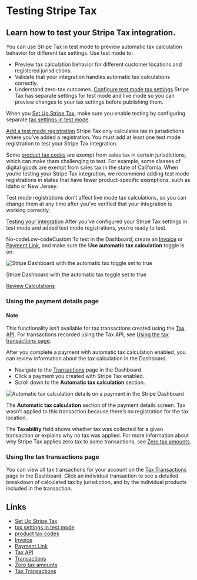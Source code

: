 # Testing Stripe Tax

## Learn how to test your Stripe Tax integration.

You can use Stripe Tax in test mode to preview automatic tax calculation
behavior for different tax settings. Use test mode to:

- Preview tax calculation behavior for different customer locations and
registered jurisdictions.
- Validate that your integration handles automatic tax calculations correctly.
- Understand zero-tax outcomes.
[Configure test mode tax
settings](https://docs.stripe.com/tax/testing#tax-settings)
Stripe Tax has separate settings for test mode and live mode so you can preview
changes to your tax settings before publishing them.

When you [Set Up Stripe Tax](https://docs.stripe.com/tax/set-up), make sure you
enable testing by configuring separate [tax settings in test
mode](https://dashboard.stripe.com/test/tax/settings).

[Add a test mode
registration](https://docs.stripe.com/tax/testing#add-registration)
Stripe Tax only calculates tax in jurisdictions where you’ve added a
registration. You must add at least one test mode registration to test your
Stripe Tax integration.

Some [product tax codes](https://docs.stripe.com/tax/tax-codes) are exempt from
sales tax in certain jurisdictions, which can make them challenging to test. For
example, some classes of digital goods are exempt from sales tax in the state of
California. When you’re testing your Stripe Tax integration, we recommend adding
test mode registrations in states that have fewer product-specific exemptions,
such as Idaho or New Jersey.

Test mode registrations don’t affect live mode tax calculations, so you can
change them at any time after you’ve verified that your integration is working
correctly.

[Testing your integration](https://docs.stripe.com/tax/testing#testing)
After you’ve configured your Stripe Tax settings in test mode and added test
mode registrations, you’re ready to test.

No-codeLow-codeCustom
To test in the Dashboard, create an
[Invoice](https://docs.stripe.com/invoicing/dashboard) or [Payment
Link](https://docs.stripe.com/payment-links/create), and make sure the **Use
automatic tax calculation** toggle is on.

![Stripe Dashboard with the automatic tax toggle set to
true](https://b.stripecdn.com/docs-statics-srv/assets/dashboard_automatic_tax.2338adf39e3a07ad9acd79c036e7c637.png)

Stripe Dashboard with the automatic tax toggle set to true

[Review Calculations](https://docs.stripe.com/tax/testing#review-calculations)
### Using the payment details page

#### Note

This functionality isn’t available for tax transactions created using the [Tax
API](https://docs.stripe.com/tax/custom). For transactions recorded using the
Tax API, see [Using the tax transactions
page](https://docs.stripe.com/tax/testing#tax-transactions-page).

After you complete a payment with automatic tax calculation enabled, you can
review information about the tax calculation in the Dashboard.

- Navigate to the [Transactions](https://dashboard.stripe.com/payments) page in
the Dashboard.
- Click a payment you created with Stripe Tax enabled.
- Scroll down to the **Automatic tax calculation** section.

![Automatic tax calculation details on a payment in the Stripe
Dashboard](https://b.stripecdn.com/docs-statics-srv/assets/automatic_tax_details.353a0264381ad5ed1db691922eb357b2.png)

The **Automatic tax calculation** section of the payment details screen. Tax
wasn’t applied to this transaction because there’s no registration for the tax
location.

The **Taxability** field shows whether tax was collected for a given transaction
or explains why no tax was applied. For more information about why Stripe Tax
applies zero tax to some transactions, see [Zero tax
amounts](https://docs.stripe.com/tax/zero-tax).

### Using the tax transactions page

You can view all tax transactions for your account on the [Tax
Transactions](https://dashboard.stripe.com/test/tax/transactions) page in the
Dashboard. Click an individual transaction to see a detailed breakdown of
calculated tax by jurisdiction, and by the individual products included in the
transaction.

## Links

- [Set Up Stripe Tax](https://docs.stripe.com/tax/set-up)
- [tax settings in test mode](https://dashboard.stripe.com/test/tax/settings)
- [product tax codes](https://docs.stripe.com/tax/tax-codes)
- [Invoice](https://docs.stripe.com/invoicing/dashboard)
- [Payment Link](https://docs.stripe.com/payment-links/create)
- [Tax API](https://docs.stripe.com/tax/custom)
- [Transactions](https://dashboard.stripe.com/payments)
- [Zero tax amounts](https://docs.stripe.com/tax/zero-tax)
- [Tax Transactions](https://dashboard.stripe.com/test/tax/transactions)